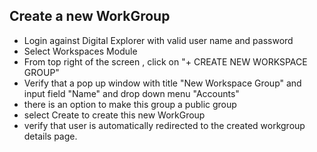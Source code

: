 ## Create a new WorkGroup

- Login against Digital Explorer with valid user name and password 
- Select Workspaces Module
- From top right of the screen , click on "+ CREATE NEW WORKSPACE GROUP"
- Verify that a pop up window with title "New Workspace Group" and input field "Name" and drop down menu "Accounts"
- there is an option to make this group a public group 
- select Create to create this new WorkGroup
- verify that user is automatically redirected to the created workgroup details page.


